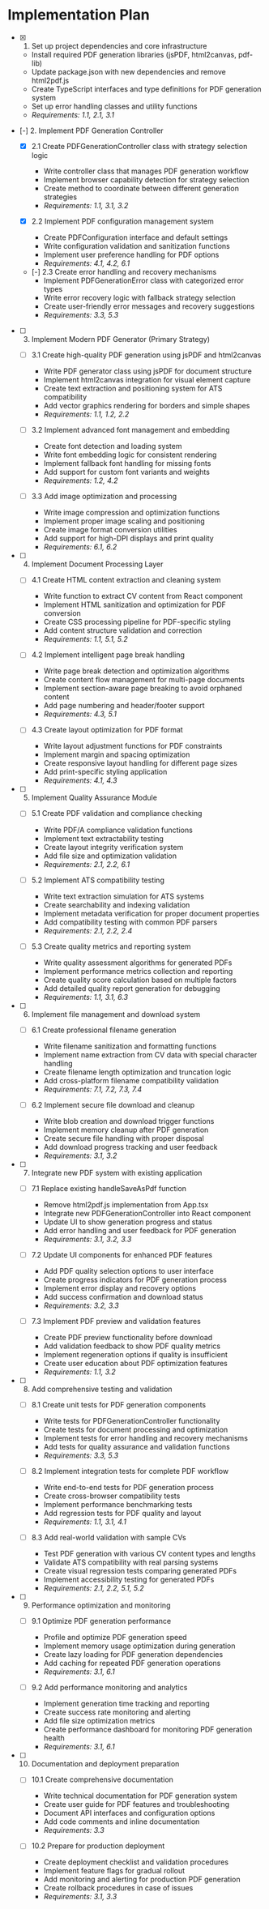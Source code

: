 # Implementation Plan

- [x] 1. Set up project dependencies and core infrastructure
  - Install required PDF generation libraries (jsPDF, html2canvas, pdf-lib)
  - Update package.json with new dependencies and remove html2pdf.js
  - Create TypeScript interfaces and type definitions for PDF generation system
  - Set up error handling classes and utility functions
  - _Requirements: 1.1, 2.1, 3.1_

- [-] 2. Implement PDF Generation Controller
  - [x] 2.1 Create PDFGenerationController class with strategy selection logic
    - Write controller class that manages PDF generation workflow
    - Implement browser capability detection for strategy selection
    - Create method to coordinate between different generation strategies
    - _Requirements: 1.1, 3.1, 3.2_

  - [x] 2.2 Implement PDF configuration management system
    - Create PDFConfiguration interface and default settings
    - Write configuration validation and sanitization functions
    - Implement user preference handling for PDF options
    - _Requirements: 4.1, 4.2, 6.1_

  - [-] 2.3 Create error handling and recovery mechanisms
    - Implement PDFGenerationError class with categorized error types
    - Write error recovery logic with fallback strategy selection
    - Create user-friendly error messages and recovery suggestions
    - _Requirements: 3.3, 5.3_

- [ ] 3. Implement Modern PDF Generator (Primary Strategy)
  - [ ] 3.1 Create high-quality PDF generation using jsPDF and html2canvas
    - Write PDF generator class using jsPDF for document structure
    - Implement html2canvas integration for visual element capture
    - Create text extraction and positioning system for ATS compatibility
    - Add vector graphics rendering for borders and simple shapes
    - _Requirements: 1.1, 1.2, 2.2_

  - [ ] 3.2 Implement advanced font management and embedding
    - Create font detection and loading system
    - Write font embedding logic for consistent rendering
    - Implement fallback font handling for missing fonts
    - Add support for custom font variants and weights
    - _Requirements: 1.2, 4.2_

  - [ ] 3.3 Add image optimization and processing
    - Write image compression and optimization functions
    - Implement proper image scaling and positioning
    - Create image format conversion utilities
    - Add support for high-DPI displays and print quality
    - _Requirements: 6.1, 6.2_

- [ ] 4. Implement Document Processing Layer
  - [ ] 4.1 Create HTML content extraction and cleaning system
    - Write function to extract CV content from React component
    - Implement HTML sanitization and optimization for PDF conversion
    - Create CSS processing pipeline for PDF-specific styling
    - Add content structure validation and correction
    - _Requirements: 1.1, 5.1, 5.2_

  - [ ] 4.2 Implement intelligent page break handling
    - Write page break detection and optimization algorithms
    - Create content flow management for multi-page documents
    - Implement section-aware page breaking to avoid orphaned content
    - Add page numbering and header/footer support
    - _Requirements: 4.3, 5.1_

  - [ ] 4.3 Create layout optimization for PDF format
    - Write layout adjustment functions for PDF constraints
    - Implement margin and spacing optimization
    - Create responsive layout handling for different page sizes
    - Add print-specific styling application
    - _Requirements: 4.1, 4.3_

- [ ] 5. Implement Quality Assurance Module
  - [ ] 5.1 Create PDF validation and compliance checking
    - Write PDF/A compliance validation functions
    - Implement text extractability testing
    - Create layout integrity verification system
    - Add file size and optimization validation
    - _Requirements: 2.1, 2.2, 6.1_

  - [ ] 5.2 Implement ATS compatibility testing
    - Write text extraction simulation for ATS systems
    - Create searchability and indexing validation
    - Implement metadata verification for proper document properties
    - Add compatibility testing with common PDF parsers
    - _Requirements: 2.1, 2.2, 2.4_

  - [ ] 5.3 Create quality metrics and reporting system
    - Write quality assessment algorithms for generated PDFs
    - Implement performance metrics collection and reporting
    - Create quality score calculation based on multiple factors
    - Add detailed quality report generation for debugging
    - _Requirements: 1.1, 3.1, 6.3_

- [ ] 6. Implement file management and download system
  - [ ] 6.1 Create professional filename generation
    - Write filename sanitization and formatting functions
    - Implement name extraction from CV data with special character handling
    - Create filename length optimization and truncation logic
    - Add cross-platform filename compatibility validation
    - _Requirements: 7.1, 7.2, 7.3, 7.4_

  - [ ] 6.2 Implement secure file download and cleanup
    - Write blob creation and download trigger functions
    - Implement memory cleanup after PDF generation
    - Create secure file handling with proper disposal
    - Add download progress tracking and user feedback
    - _Requirements: 3.1, 3.2_

- [ ] 7. Integrate new PDF system with existing application
  - [ ] 7.1 Replace existing handleSaveAsPdf function
    - Remove html2pdf.js implementation from App.tsx
    - Integrate new PDFGenerationController into React component
    - Update UI to show generation progress and status
    - Add error handling and user feedback for PDF generation
    - _Requirements: 3.1, 3.2, 3.3_

  - [ ] 7.2 Update UI components for enhanced PDF features
    - Add PDF quality selection options to user interface
    - Create progress indicators for PDF generation process
    - Implement error display and recovery options
    - Add success confirmation and download status
    - _Requirements: 3.2, 3.3_

  - [ ] 7.3 Implement PDF preview and validation features
    - Create PDF preview functionality before download
    - Add validation feedback to show PDF quality metrics
    - Implement regeneration options if quality is insufficient
    - Create user education about PDF optimization features
    - _Requirements: 1.1, 3.2_

- [ ] 8. Add comprehensive testing and validation
  - [ ] 8.1 Create unit tests for PDF generation components
    - Write tests for PDFGenerationController functionality
    - Create tests for document processing and optimization
    - Implement tests for error handling and recovery mechanisms
    - Add tests for quality assurance and validation functions
    - _Requirements: 3.3, 5.3_

  - [ ] 8.2 Implement integration tests for complete PDF workflow
    - Write end-to-end tests for PDF generation process
    - Create cross-browser compatibility tests
    - Implement performance benchmarking tests
    - Add regression tests for PDF quality and layout
    - _Requirements: 1.1, 3.1, 4.1_

  - [ ] 8.3 Add real-world validation with sample CVs
    - Test PDF generation with various CV content types and lengths
    - Validate ATS compatibility with real parsing systems
    - Create visual regression tests comparing generated PDFs
    - Implement accessibility testing for generated PDFs
    - _Requirements: 2.1, 2.2, 5.1, 5.2_

- [ ] 9. Performance optimization and monitoring
  - [ ] 9.1 Optimize PDF generation performance
    - Profile and optimize PDF generation speed
    - Implement memory usage optimization during generation
    - Create lazy loading for PDF generation dependencies
    - Add caching for repeated PDF generation operations
    - _Requirements: 3.1, 6.1_

  - [ ] 9.2 Add performance monitoring and analytics
    - Implement generation time tracking and reporting
    - Create success rate monitoring and alerting
    - Add file size optimization metrics
    - Create performance dashboard for monitoring PDF generation health
    - _Requirements: 3.1, 6.1_

- [ ] 10. Documentation and deployment preparation
  - [ ] 10.1 Create comprehensive documentation
    - Write technical documentation for PDF generation system
    - Create user guide for PDF features and troubleshooting
    - Document API interfaces and configuration options
    - Add code comments and inline documentation
    - _Requirements: 3.3_

  - [ ] 10.2 Prepare for production deployment
    - Create deployment checklist and validation procedures
    - Implement feature flags for gradual rollout
    - Add monitoring and alerting for production PDF generation
    - Create rollback procedures in case of issues
    - _Requirements: 3.1, 3.3_